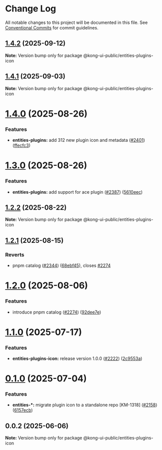 # Change Log

All notable changes to this project will be documented in this file.
See [Conventional Commits](https://conventionalcommits.org) for commit guidelines.

## [1.4.2](https://github.com/Kong/public-ui-components/compare/@kong-ui-public/entities-plugins-icon@1.4.1...@kong-ui-public/entities-plugins-icon@1.4.2) (2025-09-12)

**Note:** Version bump only for package @kong-ui-public/entities-plugins-icon





## [1.4.1](https://github.com/Kong/public-ui-components/compare/@kong-ui-public/entities-plugins-icon@1.4.0...@kong-ui-public/entities-plugins-icon@1.4.1) (2025-09-03)

**Note:** Version bump only for package @kong-ui-public/entities-plugins-icon





# [1.4.0](https://github.com/Kong/public-ui-components/compare/@kong-ui-public/entities-plugins-icon@1.3.0...@kong-ui-public/entities-plugins-icon@1.4.0) (2025-08-26)


### Features

* **entities-plugins:** add 312 new plugin icon and metadata ([#2401](https://github.com/Kong/public-ui-components/issues/2401)) ([ffecfc3](https://github.com/Kong/public-ui-components/commit/ffecfc3db71a6b79d017912c02194e11fb9b9ef4))





# [1.3.0](https://github.com/Kong/public-ui-components/compare/@kong-ui-public/entities-plugins-icon@1.2.2...@kong-ui-public/entities-plugins-icon@1.3.0) (2025-08-26)


### Features

* **entities-plugins:** add support for ace plugin ([#2387](https://github.com/Kong/public-ui-components/issues/2387)) ([5610eec](https://github.com/Kong/public-ui-components/commit/5610eec4935ecf998c8f94fc4316dcc35ae104df))





## [1.2.2](https://github.com/Kong/public-ui-components/compare/@kong-ui-public/entities-plugins-icon@1.2.1...@kong-ui-public/entities-plugins-icon@1.2.2) (2025-08-22)

**Note:** Version bump only for package @kong-ui-public/entities-plugins-icon





## [1.2.1](https://github.com/Kong/public-ui-components/compare/@kong-ui-public/entities-plugins-icon@1.2.0...@kong-ui-public/entities-plugins-icon@1.2.1) (2025-08-15)


### Reverts

* pnpm catalog ([#2344](https://github.com/Kong/public-ui-components/issues/2344)) ([68ebf45](https://github.com/Kong/public-ui-components/commit/68ebf452b5825000b3a528aedbb4233b11cb0c72)), closes [#2274](https://github.com/Kong/public-ui-components/issues/2274)





# [1.2.0](https://github.com/Kong/public-ui-components/compare/@kong-ui-public/entities-plugins-icon@1.1.0...@kong-ui-public/entities-plugins-icon@1.2.0) (2025-08-06)


### Features

* introduce pnpm catalog ([#2274](https://github.com/Kong/public-ui-components/issues/2274)) ([92dee7e](https://github.com/Kong/public-ui-components/commit/92dee7ea52444752de54950ae4fb65bcc3276fd6))





# [1.1.0](https://github.com/Kong/public-ui-components/compare/@kong-ui-public/entities-plugins-icon@0.1.0...@kong-ui-public/entities-plugins-icon@1.1.0) (2025-07-17)


### Features

* **entities-plugins-icon:** release version 1.0.0 ([#2222](https://github.com/Kong/public-ui-components/issues/2222)) ([2c9553a](https://github.com/Kong/public-ui-components/commit/2c9553a73aa1db69abb6986eddfe621b1dd11343))





# [0.1.0](https://github.com/Kong/public-ui-components/compare/@kong-ui-public/entities-plugins-icon@0.0.2...@kong-ui-public/entities-plugins-icon@0.1.0) (2025-07-04)


### Features

* **entities-*:** migrate plugin icon to a standalone repo [KM-1318] ([#2158](https://github.com/Kong/public-ui-components/issues/2158)) ([6157ecb](https://github.com/Kong/public-ui-components/commit/6157ecb1bb7e779193f43fe1265ba466d601e034))





## 0.0.2 (2025-06-06)

**Note:** Version bump only for package @kong-ui-public/entities-plugins-icon
